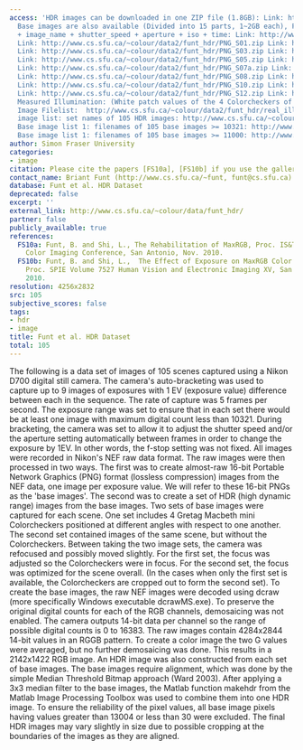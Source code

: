 ```yaml
---
access: 'HDR images can be downloaded in one ZIP file (1.8GB): Link: http://www.cs.sfu.ca/~colour/data2/funt_hdr/HDR.zip
  Base images are also available (Divided into 15 parts, 1~2GB each), File Name: set_name
  + image_name + shutter_speed + aperture + iso + time: Link: http://www.cs.sfu.ca/~colour/data2/funt_hdr/PNG_S00.zip
  Link: http://www.cs.sfu.ca/~colour/data2/funt_hdr/PNG_S01.zip Link: http://www.cs.sfu.ca/~colour/data2/funt_hdr/PNG_S02.zip
  Link: http://www.cs.sfu.ca/~colour/data2/funt_hdr/PNG_S03.zip Link: http://www.cs.sfu.ca/~colour/data2/funt_hdr/PNG_S04.zip
  Link: http://www.cs.sfu.ca/~colour/data2/funt_hdr/PNG_S05.zip Link: http://www.cs.sfu.ca/~colour/data2/funt_hdr/PNG_S06.zip
  Link: http://www.cs.sfu.ca/~colour/data2/funt_hdr/PNG_S07a.zip Link: http://www.cs.sfu.ca/~colour/data2/funt_hdr/PNG_S07b.zip
  Link: http://www.cs.sfu.ca/~colour/data2/funt_hdr/PNG_S08.zip Link: http://www.cs.sfu.ca/~colour/data2/funt_hdr/PNG_S09.zip
  Link: http://www.cs.sfu.ca/~colour/data2/funt_hdr/PNG_S10.zip Link: http://www.cs.sfu.ca/~colour/data2/funt_hdr/PNG_S11.zip
  Link: http://www.cs.sfu.ca/~colour/data2/funt_hdr/PNG_S12.zip Link: http://www.cs.sfu.ca/~colour/data2/funt_hdr/PNG_S13.zip
  Measured Illumination: (White patch values of the 4 Colorcheckers of each set):
  Image Filelist:  http://www.cs.sfu.ca/~colour/data2/funt_hdr/real_illum.zip HDR
  image list: set names of 105 HDR images: http://www.cs.sfu.ca/~colour/data2/funt_hdr/Filelist_hdr.txt
  Base image list 1: filenames of 105 base images >= 10321: http://www.cs.sfu.ca/~colour/data2/funt_hdr/Filelist_base_unsaturated_10321_med5x5.txt
  Base image list 1: filenames of 105 base images >= 11000: http://www.cs.sfu.ca/~colour/data2/funt_hdr/Filelist_base_unsaturated_11000_med5x5.txt'
author: Simon Fraser University
categories:
- image
citation: Please cite the papers [FS10a], [FS10b] if you use the gallery.
contact_name: Briant Funt (http://www.cs.sfu.ca/~funt, funt@cs.sfu.ca)
database: Funt et al. HDR Dataset
deprecated: false
excerpt: ''
external_link: http://www.cs.sfu.ca/~colour/data/funt_hdr/
partner: false
publicly_available: true
references:
  FS10a: Funt, B. and Shi, L., The Rehabilitation of MaxRGB, Proc. IS&T Eighteenth
    Color Imaging Conference, San Antonio, Nov. 2010.
  FS10b: Funt, B. and Shi, L.,  The Effect of Exposure on MaxRGB Color Constancy,
    Proc. SPIE Volume 7527 Human Vision and Electronic Imaging XV, San Jose, Jan.
    2010.
resolution: 4256x2832
src: 105
subjective_scores: false
tags:
- hdr
- image
title: Funt et al. HDR Dataset
total: 105
---
```


The following is a data set of images of 105 scenes captured using a Nikon D700 digital still camera. The camera's auto-bracketing was used to capture up to 9 images of exposures with 1 EV (exposure value) difference between each in the sequence. The rate of capture was 5 frames per second. The exposure range was set to ensure that in each set there would be at least one image with maximum digital count less than 10321. During bracketing, the camera was set to allow it to adjust the shutter speed and/or the aperture setting automatically between frames in order to change the exposure by 1EV. In other words, the f-stop setting was not fixed. All images were recorded in Nikon's NEF raw data format. The raw images were then processed in two ways. The first was to create almost-raw 16-bit Portable Network Graphics (PNG) format (lossless compression) images from the NEF data, one image per exposure value. We will refer to these 16-bit PNGs as the 'base images'. The second was to create a set of HDR (high dynamic range) images from the base images. Two sets of base images were captured for each scene. One set includes 4 Gretag Macbeth mini Colorcheckers positioned at different angles with respect to one another. The second set contained images of the same scene, but without the Colorcheckers. Between taking the two image sets, the camera was refocused and possibly moved slightly. For the first set, the focus was adjusted so the Colorcheckers were in focus. For the second set, the focus was optimized for the scene overall. (In the cases when only the first set is available, the Colorcheckers are cropped out to form the second set). To create the base images, the raw NEF images were decoded using dcraw (more specifically Windows executable dcrawMS.exe). To preserve the original digital counts for each of the RGB channels, demosaicing was not enabled. The camera outputs 14-bit data per channel so the range of possible digital counts is 0 to 16383. The raw images contain 4284x2844 14-bit values in an RGGB pattern. To create a color image the two G values were averaged, but no further demosaicing was done. This results in a 2142x1422 RGB image. An HDR image was also constructed from each set of base images. The base images require alignment, which was done by the simple Median Threshold Bitmap approach (Ward 2003). After applying a 3x3 median filter to the base images, the Matlab function makehdr from the Matlab Image Processing Toolbox was used to combine them into one HDR image. To ensure the reliability of the pixel values, all base image pixels having values greater than 13004 or less than 30 were excluded. The final HDR images may vary slightly in size due to possible cropping at the boundaries of the images as they are aligned.